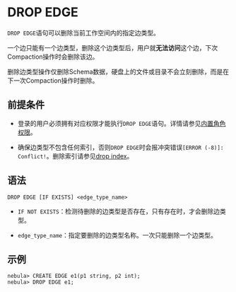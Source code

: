 # DROP EDGE

`DROP EDGE`语句可以删除当前工作空间内的指定边类型。

一个边只能有一个边类型，删除这个边类型后，用户就**无法访问**这个边，下次Compaction操作时会删除该边。

删除边类型操作仅删除Schema数据，硬盘上的文件或目录不会立刻删除，而是在下一次Compaction操作时删除。

## 前提条件

- 登录的用户必须拥有对应权限才能执行`DROP EDGE`语句。详情请参见[内置角色权限](../../7.data-security/1.authentication/3.role-list.md)。

- 确保边类型不包含任何索引，否则`DROP EDGE`时会报冲突错误`[ERROR (-8)]: Conflict!`。删除索引请参见[drop index](../14.native-index-statements/6.drop-native-index.md)。

## 语法

```ngql
DROP EDGE [IF EXISTS] <edge_type_name>
```

- `IF NOT EXISTS`：检测待删除的边类型是否存在，只有存在时，才会删除边类型。

- `edge_type_name`：指定要删除的边类型名称。一次只能删除一个边类型。

## 示例

```ngql
nebula> CREATE EDGE e1(p1 string, p2 int);
nebula> DROP EDGE e1;
```
